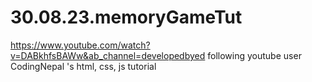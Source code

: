# 30.08.23.memoryGameTut

https://www.youtube.com/watch?v=DABkhfsBAWw&ab_channel=developedbyed
following youtube user CodingNepal 's html, css, js tutorial
